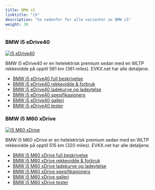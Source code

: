 ```yaml
---
title: BMW i5
linktitle: "i5"
description: "Se nedenfor for alle varianter av BMW i5"
weight: 30
---
```

### BMW i5 eDrive40

<a href="i5_edrive40/"><img src="https://media.evkx.net/multimedia/models/bmw/i5/i5_edrive40/main_1_st.jpg" class="img-fluid" alt="i5 eDrive40" ></a>

BMW i5 eDrive40 er en helelektrisk premium sedan med en WLTP rekkevidde på opptil 581 km (361 miles). EVKX.net har alle detaljene. 

- [BMW i5 eDrive40 full beskrivelse](i5_edrive40/)
- [BMW i5 eDrive40 rekkevidde & forbruk](i5_edrive40/rangeandconsumption/)
- [BMW i5 eDrive40 ladekurve og ladeytelse](i5_edrive40/chargingcurve/)
- [BMW i5 eDrive40 spesifikasjoners](i5_edrive40/specifications/)
- [BMW i5 eDrive40 galleri](i5_edrive40/gallery/)
- [BMW i5 eDrive40 tester](i5_edrive40/reviews/)

### BMW i5 M60 xDrive

<a href="i5_m60_xdrive/"><img src="https://media.evkx.net/multimedia/models/bmw/i5/i5_m60_xdrive/main_1_st.jpg" class="img-fluid" alt="i5 M60 xDrive" ></a>

BMW i5 M60 xDrive er en helelektrisk premium sedan med en WLTP rekkevidde på opptil 515 km (320 miles). EVKX.net har alle detaljene. 

- [BMW i5 M60 xDrive full beskrivelse](i5_m60_xdrive/)
- [BMW i5 M60 xDrive rekkevidde & forbruk](i5_m60_xdrive/rangeandconsumption/)
- [BMW i5 M60 xDrive ladekurve og ladeytelse](i5_m60_xdrive/chargingcurve/)
- [BMW i5 M60 xDrive spesifikasjoners](i5_m60_xdrive/specifications/)
- [BMW i5 M60 xDrive galleri](i5_m60_xdrive/gallery/)
- [BMW i5 M60 xDrive tester](i5_m60_xdrive/reviews/)

